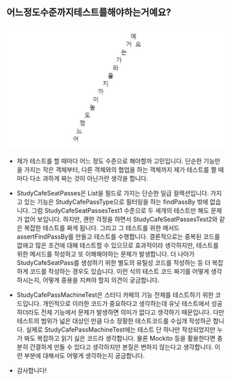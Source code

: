 ## 어느정도수준까지테스트를해야하는거예요?
![img.png](img.png)
- 제가 테스트를 할 때마다 어느 정도 수준으로 해야할까 고민입니다. 단순한 기능만을 가지는 작은 객체부터, 다른 객체와의 협업을 하는 객체까지 제가 테스트를 짤 때마다 다소 과하게 짜는 것이 아닌가란 생각을 합니다.

- StudyCafeSeatPasses은 List<StudyCafeSeatPass>을 필드로 가지는 단순한 일급 컬렉션입니다. 가지고 있는 기능은 StudyCafePassType으로 필터링을 하는 findPassBy 밖에 없습니다. 그럼 StudyCafeSeatPassesTest1 수준으로 두 세개의 테스트만 해도 문제가 없어 보입니다. 하지만, 괜한 걱정을 하면서 StudyCafeSeatPassesTest2와 같은 복잡한 테스트를 짜게 됩니다. 그리고 그 테스트를 위한 메서드 assertFindPassBy를 만들고 테스트를 수행합니다. 결론적으로는 중복된 코드를 없애고 많은 조건에 대해 테스트할 수 있으므로 효과적이라 생각하지만, 테스트를 위한 메서드를 작성하고 또 이해해야하는 문제가 발생합니다. 더 나아가 StudyCafeSeatPass를 생성하기 위한 별도의 유틸성 코드를 작성하는 등 더 복잡하게 코드를 작성하는 경우도 있습니다. 이런 식의 테스트 코드 짜기를 어떻게 생각하시는지, 어떻게 중용을 지켜야 할지 의견이 궁금합니다. 

- StudyCafePassMachineTest은 스터디 카페의 기능 전체를 테스트하기 위한 코드입니다. 개인적으로 이러한 코드가 중요하다고 생각하는데 유닛 테스트에서 성공하더라도 전체 기능에서 문제가 발생하면 의미가 없다고 생각하기 때문입니다. 다만 테스트의 범위가 넓은 대상인 만큼 다소 장황한 테스트코드를 수십개 작성하곤 합니다. 실제로 StudyCafePassMachineTest에는 테스트 단 하나만 작성되었지만 누가 봐도 복잡하고 읽기 싫은 코드라 생각합니다. 물론 Mockito 등을 활용한다면 충분히 간결하게 만들 수 있다고 생각하지만 본질은 변하지 않는다고 생각합니다. 이런 부분에 대해서도 어떻게 생각하는지 궁금합니다.

- 감사합니다! 